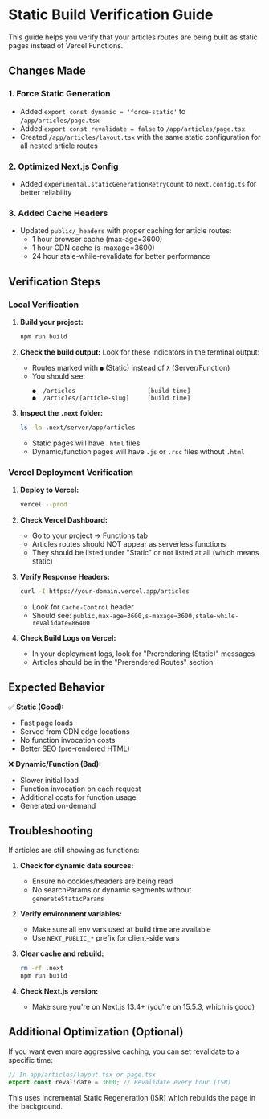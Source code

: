 # Static Build Verification Guide

This guide helps you verify that your articles routes are being built as static pages instead of Vercel Functions.

## Changes Made

### 1. Force Static Generation

- Added `export const dynamic = 'force-static'` to `/app/articles/page.tsx`
- Added `export const revalidate = false` to `/app/articles/page.tsx`
- Created `/app/articles/layout.tsx` with the same static configuration for all nested article routes

### 2. Optimized Next.js Config

- Added `experimental.staticGenerationRetryCount` to `next.config.ts` for better reliability

### 3. Added Cache Headers

- Updated `public/_headers` with proper caching for article routes:
  - 1 hour browser cache (max-age=3600)
  - 1 hour CDN cache (s-maxage=3600)
  - 24 hour stale-while-revalidate for better performance

## Verification Steps

### Local Verification

1. **Build your project:**

   ```bash
   npm run build
   ```

2. **Check the build output:**
   Look for these indicators in the terminal output:
   - Routes marked with `●` (Static) instead of `λ` (Server/Function)
   - You should see:
     ```
     ●  /articles                    [build time]
     ●  /articles/[article-slug]     [build time]
     ```

3. **Inspect the `.next` folder:**

   ```bash
   ls -la .next/server/app/articles
   ```

   - Static pages will have `.html` files
   - Dynamic/function pages will have `.js` or `.rsc` files without `.html`

### Vercel Deployment Verification

1. **Deploy to Vercel:**

   ```bash
   vercel --prod
   ```

2. **Check Vercel Dashboard:**
   - Go to your project → Functions tab
   - Articles routes should NOT appear as serverless functions
   - They should be listed under "Static" or not listed at all (which means static)

3. **Verify Response Headers:**

   ```bash
   curl -I https://your-domain.vercel.app/articles
   ```

   - Look for `Cache-Control` header
   - Should see: `public,max-age=3600,s-maxage=3600,stale-while-revalidate=86400`

4. **Check Build Logs on Vercel:**
   - In your deployment logs, look for "Prerendering (Static)" messages
   - Articles should be in the "Prerendered Routes" section

## Expected Behavior

✅ **Static (Good):**

- Fast page loads
- Served from CDN edge locations
- No function invocation costs
- Better SEO (pre-rendered HTML)

❌ **Dynamic/Function (Bad):**

- Slower initial load
- Function invocation on each request
- Additional costs for function usage
- Generated on-demand

## Troubleshooting

If articles are still showing as functions:

1. **Check for dynamic data sources:**
   - Ensure no cookies/headers are being read
   - No searchParams or dynamic segments without `generateStaticParams`

2. **Verify environment variables:**
   - Make sure all env vars used at build time are available
   - Use `NEXT_PUBLIC_*` prefix for client-side vars

3. **Clear cache and rebuild:**

   ```bash
   rm -rf .next
   npm run build
   ```

4. **Check Next.js version:**
   - Make sure you're on Next.js 13.4+ (you're on 15.5.3, which is good)

## Additional Optimization (Optional)

If you want even more aggressive caching, you can set revalidate to a specific time:

```typescript
// In app/articles/layout.tsx or page.tsx
export const revalidate = 3600; // Revalidate every hour (ISR)
```

This uses Incremental Static Regeneration (ISR) which rebuilds the page in the background.
